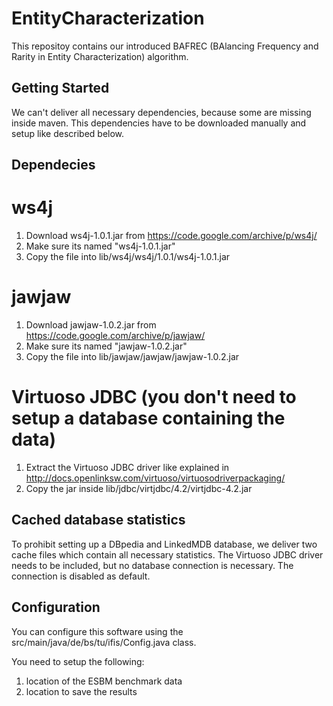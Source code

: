 # EntityCharacterization
This repositoy contains our introduced BAFREC (BAlancing Frequency and Rarity in Entity Characterization) algorithm. 

## Getting Started
We can't deliver all necessary dependencies, because some are missing inside maven. This dependencies have to be downloaded manually and setup like described below. 


## Dependecies
# ws4j
1. Download ws4j-1.0.1.jar from https://code.google.com/archive/p/ws4j/ 
2. Make sure its named "ws4j-1.0.1.jar"
3. Copy the file into lib/ws4j/ws4j/1.0.1/ws4j-1.0.1.jar 


# jawjaw
1. Download jawjaw-1.0.2.jar from https://code.google.com/archive/p/jawjaw/
2. Make sure its named "jawjaw-1.0.2.jar"
3. Copy the file into lib/jawjaw/jawjaw/jawjaw-1.0.2.jar



# Virtuoso JDBC (you don't need to setup a database containing the data)
1. Extract the Virtuoso JDBC driver like explained in
http://docs.openlinksw.com/virtuoso/virtuosodriverpackaging/
2. Copy the jar inside lib/jdbc/virtjdbc/4.2/virtjdbc-4.2.jar 


## Cached database statistics
To prohibit setting up a DBpedia and LinkedMDB database, we deliver two cache files which contain all necessary statistics. The Virtuoso JDBC driver needs to be included, but no database connection is necessary. The connection is disabled as default.


## Configuration
You can configure this software using the 
src/main/java/de/bs/tu/ifis/Config.java class.

You need to setup the following:
1. location of the ESBM benchmark data 
2. location to save the results

